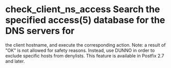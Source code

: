 # check_client_ns_access Search the specified access(5) database for the DNS servers for
the client hostname, and execute the corresponding action.  Note: a
result of "OK" is not allowed for safety reasons. Instead, use DUNNO
in order to exclude specific hosts from denylists.  This feature is
available in Postfix 2.7 and later.  